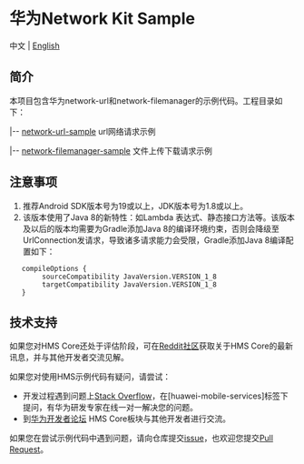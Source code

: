 # 华为Network Kit Sample
	
中文 | [English](./README.md)

## 简介
本项目包含华为network-url和network-filemanager的示例代码。工程目录如下：

|-- [network-url-sample](https://git.huawei.com/hms/network/NetworkKitSample/tree/master/network-url-sample) url网络请求示例

|-- [network-filemanager-sample](https://git.huawei.com/hms/network/NetworkKitSample/tree/master/network-filemanager-sample) 文件上传下载请求示例

## 注意事项
 1. 推荐Android SDK版本号为19或以上，JDK版本号为1.8或以上。
 2. 该版本使用了Java 8的新特性：如Lambda 表达式、静态接口方法等。该版本及以后的版本均需要为Gradle添加Java 8的编译环境约束，否则会降级至UrlConnection发请求，导致诸多请求能力会受限，Gradle添加Java 8编译配置如下：
```
   compileOptions {
        sourceCompatibility JavaVersion.VERSION_1_8
        targetCompatibility JavaVersion.VERSION_1_8
   }
```

## 技术支持
如果您对HMS Core还处于评估阶段，可在[Reddit社区](https://www.reddit.com/r/HuaweiDevelopers/)获取关于HMS Core的最新讯息，并与其他开发者交流见解。

如果您对使用HMS示例代码有疑问，请尝试：
- 开发过程遇到问题上[Stack Overflow](https://stackoverflow.com/questions/tagged/huawei-mobile-services)，在[huawei-mobile-services]标签下提问，有华为研发专家在线一对一解决您的问题。
- 到[华为开发者论坛](https://developer.huawei.com/consumer/cn/forum/blockdisplay?fid=18) HMS Core板块与其他开发者进行交流。

如果您在尝试示例代码中遇到问题，请向仓库提交[issue](https://github.com/HMS-Core/NetworkKitSample/issues)，也欢迎您提交[Pull Request](https://github.com/HMS-Core/NetworkKitSample/pulls)。